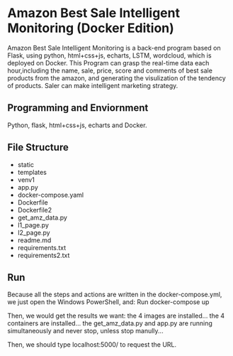 # Amazon Best Sale Intelligent Monitoring  (Docker Edition) 

Amazon Best Sale Intelligent Monitoring is a back-end program based on Flask, using python, html+css+js, echarts, LSTM, wordcloud, which is deployed on Docker. This Program can grasp the real-time data each hour,including the name, sale, price, score and comments of best sale products from the amazon, and generating the visulization of the tendency of products. Saler can make intelligent marketing strategy.

## Programming and Enviornment
Python, flask, html+css+js, echarts and Docker.

## File Structure
- static
- templates
- venv1
- app.py
- docker-compose.yaml
- Dockerfile
- Dockerfile2
- get_amz_data.py
- l1_page.py
- l2_page.py
- readme.md
- requirements.txt
- requirements2.txt


## Run
Because all the steps and actions are written in the docker-compose.yml, 
we just open the Windows PowerShell, and:
    Run docker-compose up
    
Then, we would get the results we want:
    the 4 images are installed...
    the 4 containers are installed...
    the get_amz_data.py and app.py are running simultaneously and never stop, unless stop manully...

Then, we should type localhost:5000/ to request the URL. 
